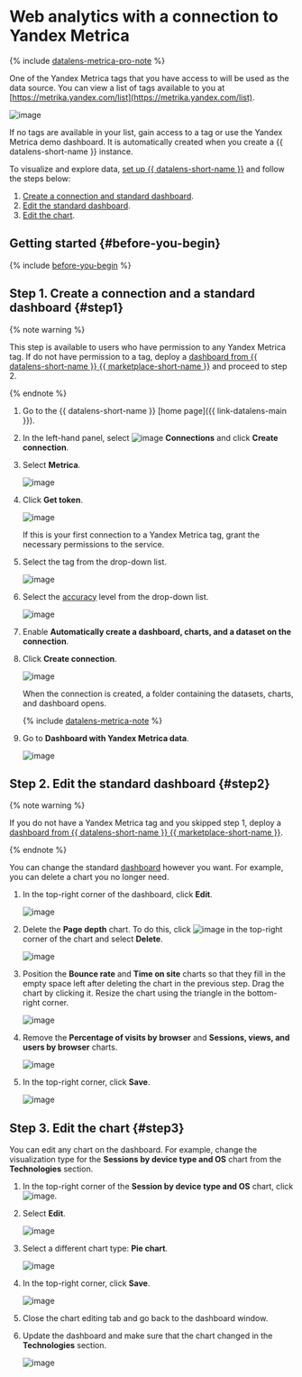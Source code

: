 # Web analytics with a connection to Yandex Metrica



{% include [datalens-metrica-pro-note](../../_includes/datalens/datalens-metrica-pro-note.md) %}


One of the Yandex Metrica tags that you have access to will be used as the data source. You can view a list of tags available to you at [https://metrika.yandex.com/list](https://metrika.yandex.com/list).

![image](../../_assets/datalens/solution-03/01-metrica-list.png)

If no tags are available in your list, gain access to a tag or use the Yandex Metrica demo dashboard. It is automatically created when you create a {{ datalens-short-name }} instance.

To visualize and explore data, [set up {{ datalens-short-name }}](#before-you-begin) and follow the steps below:

1. [Create a connection and standard dashboard](#step1).
1. [Edit the standard dashboard](#step2).
1. [Edit the chart](#step3).


## Getting started {#before-you-begin}

{% include [before-you-begin](../includes/before-you-begin-datalens.md) %}


## Step 1. Create a connection and a standard dashboard {#step1}

{% note warning %}

This step is available to users who have permission to any Yandex Metrica tag. If do not have permission to a tag, deploy a [dashboard from {{ datalens-short-name }} {{ marketplace-short-name }}](https://datalens.yandex.ru/marketplace/f2e5hpq5mc7bscsjc6jr) and proceed to step 2.

{% endnote %}

1. Go to the {{ datalens-short-name }} [home page]({{ link-datalens-main }}).
1. In the left-hand panel, select ![image](../../_assets/console-icons/thunderbolt.svg) **Connections** and click **Create connection**.
1. Select **Metrica**.

   ![image](../../_assets/datalens/solution-03/03-choose-metrica.png)

1. Click **Get token**.

   ![image](../../_assets/datalens/solution-03/04-metrica-creation1.png)

   If this is your first connection to a Yandex Metrica tag, grant the necessary permissions to the service.

1. Select the tag from the drop-down list.

   ![image](../../_assets/datalens/solution-03/05-metrica-creation2.png)

1. Select the [accuracy](https://yandex.com/dev/metrika/doc/api2/api_v1/sampling-docpage/) level from the drop-down list.

   ![image](../../_assets/datalens/solution-03/06-01-metrica-creation-accuracy.png)

1. Enable **Automatically create a dashboard, charts, and a dataset on the connection**.
1. Click **Create connection**.

   ![image](../../_assets/datalens/solution-03/06-metrica-creation3.png)

   When the connection is created, a folder containing the datasets, charts, and dashboard opens.

   {% include [datalens-metrica-note](../../_includes/datalens/datalens-metrica-note.md) %}

1. Go to **Dashboard with Yandex Metrica data**.

   ![image](../../_assets/datalens/solution-03/07-open-dashboard.png)

## Step 2. Edit the standard dashboard {#step2}

{% note warning %}

If you do not have a Yandex Metrica tag and you skipped step 1, deploy a [dashboard from {{ datalens-short-name }} {{ marketplace-short-name }}](https://datalens.yandex.ru/marketplace/f2e5hpq5mc7bscsjc6jr).

{% endnote %}

You can change the standard [dashboard](../../datalens/concepts/dashboard.md) however you want. For example, you can delete a chart you no longer need.

1. In the top-right corner of the dashboard, click **Edit**.

   ![image](../../_assets/datalens/solution-03/09-edit-dashboard.png)

1. Delete the **Page depth** chart. To do this, click ![image](../../_assets/console-icons/ellipsis.svg) in the top-right corner of the chart and select **Delete**.

   ![image](../../_assets/datalens/solution-03/10-delete-charts1.png)

1. Position the **Bounce rate** and **Time on site** charts so that they fill in the empty space left after deleting the chart in the previous step. Drag the chart by clicking it. Resize the chart using the triangle in the bottom-right corner.

   ![image](../../_assets/datalens/solution-03/11-replace-charts.png)

1. Remove the **Percentage of visits by browser** and **Sessions, views, and users by browser** charts.

   ![image](../../_assets/datalens/solution-03/12-delete-charts2.png)

1. In the top-right corner, click **Save**.

   ![image](../../_assets/datalens/solution-03/13-save-dashboard.png)

## Step 3. Edit the chart {#step3}

You can edit any chart on the dashboard. For example, change the visualization type for the **Sessions by device type and OS** chart from the **Technologies** section.

1. In the top-right corner of the **Session by device type and OS** chart, click ![image](../../_assets/console-icons/ellipsis.svg).
1. Select **Edit**.

   ![image](../../_assets/datalens/solution-03/14-edit-chart.png)

1. Select a different chart type: **Pie chart**.

   ![image](../../_assets/datalens/solution-03/15-choose-pie.png)

1. In the top-right corner, click **Save**.

   ![image](../../_assets/datalens/solution-03/16-save-chart.png)

1. Close the chart editing tab and go back to the dashboard window.
1. Update the dashboard and make sure that the chart changed in the **Technologies** section.

   ![image](../../_assets/datalens/solution-03/17-refresh-dashboard.png)

